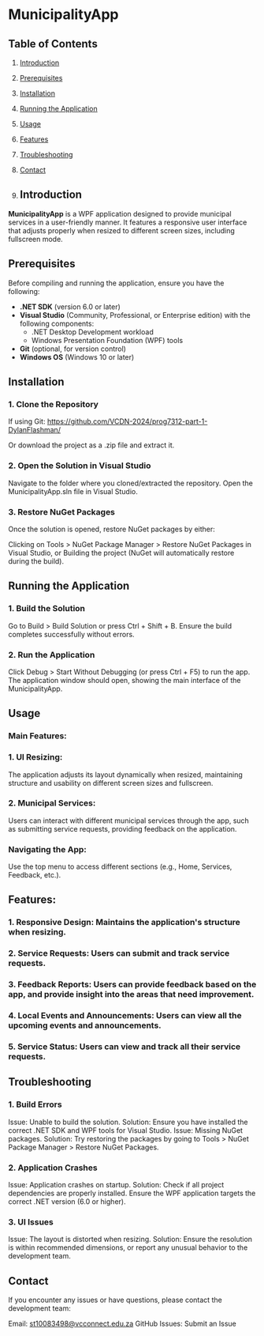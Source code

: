 # MunicipalityApp

## Table of Contents

1. [Introduction](#introduction)
2. [Prerequisites](#prerequisites)
3. [Installation](#installation)
4. [Running the Application](#running-the-application)
5. [Usage](#usage)
6. [Features](#features)
7. [Troubleshooting](#troubleshooting)
8. [Contact](#contact)

9. ## Introduction

**MunicipalityApp** is a WPF application designed to provide municipal services in a user-friendly manner. It features a responsive user interface that adjusts properly when resized to different screen sizes, including fullscreen mode.

## Prerequisites

Before compiling and running the application, ensure you have the following:

- **.NET SDK** (version 6.0 or later)
- **Visual Studio** (Community, Professional, or Enterprise edition) with the following components:
  - .NET Desktop Development workload
  - Windows Presentation Foundation (WPF) tools
- **Git** (optional, for version control)
- **Windows OS** (Windows 10 or later)

## Installation

### 1. Clone the Repository

If using Git:
https://github.com/VCDN-2024/prog7312-part-1-DylanFlashman/

Or download the project as a .zip file and extract it.

### 2. Open the Solution in Visual Studio
Navigate to the folder where you cloned/extracted the repository.
Open the MunicipalityApp.sln file in Visual Studio.

### 3. Restore NuGet Packages
Once the solution is opened, restore NuGet packages by either:

Clicking on Tools > NuGet Package Manager > Restore NuGet Packages in Visual Studio, or
Building the project (NuGet will automatically restore during the build).

## Running the Application

### 1. Build the Solution
Go to Build > Build Solution or press Ctrl + Shift + B.
Ensure the build completes successfully without errors.

### 2. Run the Application
Click Debug > Start Without Debugging (or press Ctrl + F5) to run the app.
The application window should open, showing the main interface of the MunicipalityApp.

## Usage

### Main Features:
### 1. UI Resizing:

The application adjusts its layout dynamically when resized, maintaining structure and usability on different screen sizes and fullscreen.
### 2. Municipal Services:

Users can interact with different municipal services through the app, such as submitting service requests, providing feedback on the application.

### Navigating the App:
Use the top menu to access different sections (e.g., Home, Services, Feedback, etc.).

## Features:
### 1. Responsive Design: Maintains the application's structure when resizing.
### 2. Service Requests: Users can submit and track service requests.
### 3. Feedback Reports: Users can provide feedback based on the app, and provide insight into the areas that need improvement.
### 4. Local Events and Announcements: Users can view all the upcoming events and announcements.
### 5. Service Status: Users can view and track all their service requests.

## Troubleshooting
### 1. Build Errors
Issue: Unable to build the solution.
Solution: Ensure you have installed the correct .NET SDK and WPF tools for Visual Studio.
Issue: Missing NuGet packages.
Solution: Try restoring the packages by going to Tools > NuGet Package Manager > Restore NuGet Packages.

### 2. Application Crashes
Issue: Application crashes on startup.
Solution: Check if all project dependencies are properly installed. Ensure the WPF application targets the correct .NET version (6.0 or higher).

### 3. UI Issues
Issue: The layout is distorted when resizing.
Solution: Ensure the resolution is within recommended dimensions, or report any unusual behavior to the development team.

## Contact
If you encounter any issues or have questions, please contact the development team:

Email: st10083498@vcconnect.edu.za
GitHub Issues: Submit an Issue
